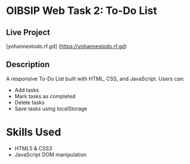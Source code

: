 # OIBSIP Web Task 2: To-Do List

## Live Project
[yohannestodo.rf.gd]
(https://yohannestodo.rf.gd)

## Description
A responsive To-Do List built with HTML, CSS, and JavaScript. Users can:
- Add tasks
- Mark tasks as completed
- Delete tasks
- Save tasks using localStorage

# Skills Used
- HTML5 & CSS3
- JavaScript DOM manipulation
